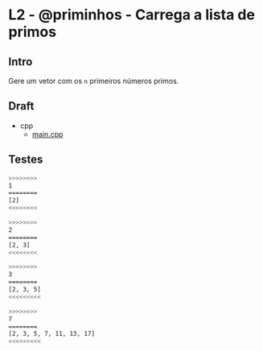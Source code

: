 # L2 - @priminhos - Carrega a lista de primos

## Intro

Gere um vetor com os `n` primeiros números primos.

## Draft

<!-- draft -->
- cpp
  - [main.cpp](.cache/lang/cpp/main.cpp)

<!-- draft -->

## Testes

```bash
>>>>>>>>
1
========
[2]
<<<<<<<<

>>>>>>>>
2
========
[2, 3]
<<<<<<<<

>>>>>>>>
3
========
[2, 3, 5]
<<<<<<<<<

>>>>>>>>
7
========
[2, 3, 5, 7, 11, 13, 17]
<<<<<<<<<
```
